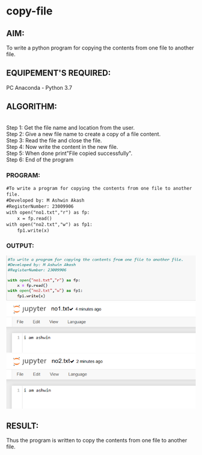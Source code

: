 # copy-file
## AIM:
To write a python program for copying the contents from one file to another file.
## EQUIPEMENT'S REQUIRED: 
PC
Anaconda - Python 3.7
## ALGORITHM: 
<br>
 Step 1: Get the file name and location from the user.
<br>
Step 2: Give a new file name to create a copy of a file content.
<br>
Step 3: Read the file and close the file.
<br>
Step 4: Now write the content in the new file.
<br>
Step 5: When done print"File copied successfully".
<br>
Step 6: End of the program

### PROGRAM:
```
#To write a program for copying the contents from one file to another file.
#Developed by: M Ashwin Akash
#RegisterNumber: 23009906
with open("no1.txt","r") as fp: 
    x = fp.read()
with open("no2.txt","w") as fp1: 
    fp1.write(x)
```
### OUTPUT:
![Alt text](5c.png)
![Alt text](5c(1).png)
![Alt text](5c(2).png)
## RESULT:
Thus the program is written to copy the contents from one file to another file.